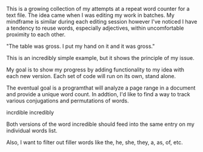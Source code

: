 This is a growing collection of my attempts at a repeat word counter for a text file. The idea came when I was editing my work in batches. My mindframe
is similar during each editing session however I've noticed I have a tendency to reuse words, especially adjectives, within uncomfortable proximity to each other.

"The table was gross. I put my hand on it and it was gross."

This is an incredibly simple example, but it shows the principle of my issue.

My goal is to show my progress by adding functionality to my idea with each new version. Each set of code will run on its own, stand alone.

The eventual goal is a programthat will analyze a page range in a document and provide a unique word count. In addtion, I'd like to find a
way to track various conjugations and permutations of words.

incrdible
incredibly

Both versions of the word incredible should feed into the same entry on my individual words list.

Also, I want to filter out filler words like the, he, she, they, a, as, of, etc.
